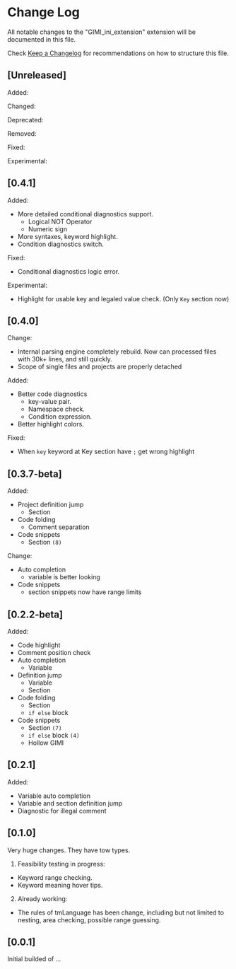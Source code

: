 # Change Log

All notable changes to the "GIMI_ini_extension" extension will be documented in this file.

Check [Keep a Changelog](http://keepachangelog.com/) for recommendations on how to structure this file.

## [Unreleased]

Added:

Changed:

Deprecated:

Removed:

Fixed:

<!-- Security: -->

Experimental:


## [0.4.1]

Added:
 - More detailed conditional diagnostics support.
   - Logical NOT Operator
   - Numeric sign
 - More syntaxes, keyword highlight.
 - Condition diagnostics switch. 

Fixed:
 - Conditional diagnostics logic error.

Experimental:
 - Highlight for usable key and legaled value check. (Only `Key` section now)

## [0.4.0]

Change:
 - Internal parsing engine completely rebuild.
 Now can processed files with 30k+ lines, and still quickly.
 - Scope of single files and projects are properly detached

Added:
 - Better code diagnostics
   - key-value pair.
   - Namespace check.
   - Condition expression.
 - Better highlight colors.

Fixed:
 - When `key` keyword at Key section have `;` get wrong highlight

## [0.3.7-beta]

Added:
 - Project definition jump
    - Section
 - Code folding
    - Comment separation
 - Code snippets
    - Section `(8)`

Change:
 - Auto completion
    -  variable is better looking
 - Code snippets
    - section snippets now have range limits

## [0.2.2-beta]

Added:
 - Code highlight
 - Comment position check
 - Auto completion
    -  Variable
 - Definition jump
    - Variable
    - Section
 - Code folding
    - Section
    - `if else` block
 - Code snippets
    - Section `(7)`
    - `if else` block `(4)`
    - Hollow GIMI

## [0.2.1]

Added:
 - Variable auto completion
 - Variable and section definition jump
 - Diagnostic for illegal comment

## [0.1.0]

Very huge changes. They have tow types.
 1. Feasibility testing in progress:
   - Keyword range checking.
   - Keyword meaning hover tips.
 2. Already working:
   - The rules of tmLanguage has been change,
     including but not limited to nesting, area checking, possible range guessing.

## [0.0.1]

Initial builded of ...
